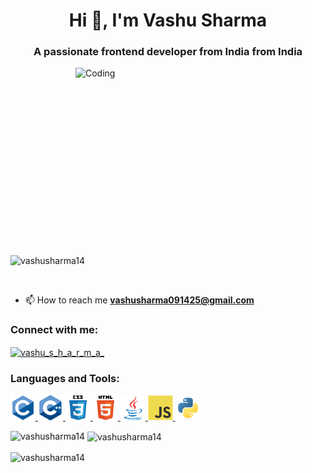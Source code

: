<h1 align="center">Hi 👋, I'm Vashu Sharma</h1>
<h3 align="center">A passionate frontend developer from India from India</h3>
<img align="right" alt="Coding" width=" 400" height="300"src="https://img.freepik.com/free-vector/hand-drawn-web-developers_23-2148819604.jpg?w=2000">
<p align="left"> <img src="https://komarev.com/ghpvc/?username=vashusharma14&label=Profile%20views&color=0e75b6&style=flat" alt="vashusharma14" /> </p>

<p align="left"> <a href="https://twitter.com/" target="blank"><img src="https://img.shields.io/twitter/follow/?logo=twitter&style=for-the-badge" alt="" /></a> </p>

- 📫 How to reach me **vashusharma091425@gmail.com**

<h3 align="left">Connect with me:</h3>
<p align="left">
<a href="https://instagram.com/vashu_s_h_a_r_m_a_" target="blank"><img align="center" src="https://raw.githubusercontent.com/rahuldkjain/github-profile-readme-generator/master/src/images/icons/Social/instagram.svg" alt="vashu_s_h_a_r_m_a_" height="30" width="40" /></a>
</p>

<h3 align="left">Languages and Tools:</h3>
<p align="left"> <a href="https://www.cprogramming.com/" target="_blank" rel="noreferrer"> <img src="https://raw.githubusercontent.com/devicons/devicon/master/icons/c/c-original.svg" alt="c" width="40" height="40"/> </a> <a href="https://www.w3schools.com/cpp/" target="_blank" rel="noreferrer"> <img src="https://raw.githubusercontent.com/devicons/devicon/master/icons/cplusplus/cplusplus-original.svg" alt="cplusplus" width="40" height="40"/> </a> <a href="https://www.w3schools.com/css/" target="_blank" rel="noreferrer"> <img src="https://raw.githubusercontent.com/devicons/devicon/master/icons/css3/css3-original-wordmark.svg" alt="css3" width="40" height="40"/> </a> <a href="https://www.w3.org/html/" target="_blank" rel="noreferrer"> <img src="https://raw.githubusercontent.com/devicons/devicon/master/icons/html5/html5-original-wordmark.svg" alt="html5" width="40" height="40"/> </a> <a href="https://www.java.com" target="_blank" rel="noreferrer"> <img src="https://raw.githubusercontent.com/devicons/devicon/master/icons/java/java-original.svg" alt="java" width="40" height="40"/> </a> <a href="https://developer.mozilla.org/en-US/docs/Web/JavaScript" target="_blank" rel="noreferrer"> <img src="https://raw.githubusercontent.com/devicons/devicon/master/icons/javascript/javascript-original.svg" alt="javascript" width="40" height="40"/> </a> <a href="https://www.python.org" target="_blank" rel="noreferrer"> <img src="https://raw.githubusercontent.com/devicons/devicon/master/icons/python/python-original.svg" alt="python" width="40" height="40"/> </a> </p>

<p><img align="left" src="https://github-readme-stats.vercel.app/api/top-langs?username=vashusharma14&show_icons=true&locale=en&layout=compact" alt="vashusharma14" /></p>

<p>&nbsp;<img align="center" src="https://github-readme-stats.vercel.app/api?username=vashusharma14&show_icons=true&locale=en" alt="vashusharma14" /></p>

<p><img align="center" src="https://github-readme-streak-stats.herokuapp.com/?user=vashusharma14&" alt="vashusharma14" /></p>

